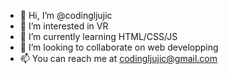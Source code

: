 - 👋 Hi, I’m @codingljujic
- 👀 I’m interested in VR
- 🌱 I’m currently learning HTML/CSS/JS
- 💞️ I’m looking to collaborate on web developping
- 📫 You can reach me at codingljujic@gmail.com 

